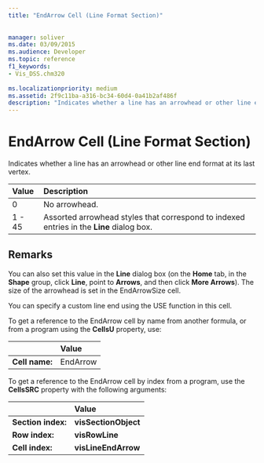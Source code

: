 ```yaml
---
title: "EndArrow Cell (Line Format Section)"
 
 
manager: soliver
ms.date: 03/09/2015
ms.audience: Developer
ms.topic: reference
f1_keywords:
- Vis_DSS.chm320
 
ms.localizationpriority: medium
ms.assetid: 2f9c11ba-a316-bc34-60d4-0a41b2af486f
description: "Indicates whether a line has an arrowhead or other line end format at its last vertex."
---
```


# EndArrow Cell (Line Format Section)

Indicates whether a line has an arrowhead or other line end format at its last vertex.
  
|**Value**|**Description**|
|:-----|:-----|
|0  <br/> |No arrowhead. |
|1 - 45  <br/> |Assorted arrowhead styles that correspond to indexed entries in the **Line** dialog box. |
   
## Remarks

You can also set this value in the **Line** dialog box (on the **Home** tab, in the **Shape** group, click **Line**, point to **Arrows**, and then click **More Arrows**). The size of the arrowhead is set in the EndArrowSize cell.
  
You can specify a custom line end using the USE function in this cell. 
  
To get a reference to the EndArrow cell by name from another formula, or from a program using the **CellsU** property, use: 
  
||Value |
|:-----|:-----|
|**Cell name:**  <br/> |EndArrow  <br/> |
   
To get a reference to the EndArrow cell by index from a program, use the **CellsSRC** property with the following arguments: 
  
||Value |
|:-----|:-----|
|**Section index:**  <br/> |**visSectionObject** <br/> |
|**Row index:**  <br/> |**visRowLine** <br/> |
|**Cell index:**  <br/> |**visLineEndArrow** <br/> |
   

